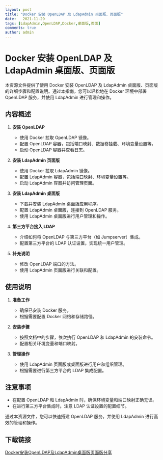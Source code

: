 ```yaml
---
layout: post
title: "Docker 安装 OpenLDAP 及 LdapAdmin 桌面版、页面版"
date:   2021-11-29
tags: [LdapAdmin,OpenLDAP,Docker,桌面版,页面]
comments: true
author: admin
---
```

# Docker 安装 OpenLDAP 及 LdapAdmin 桌面版、页面版

本资源文件提供了使用 Docker 安装 OpenLDAP 及 LdapAdmin 桌面版、页面版的详细步骤和配置说明。通过本指南，您可以轻松地在 Docker 环境中部署 OpenLDAP 服务，并使用 LdapAdmin 进行管理和操作。

## 内容概述

1. **安装 OpenLDAP**
   - 使用 Docker 拉取 OpenLDAP 镜像。
   - 配置 OpenLDAP 容器，包括端口映射、数据卷挂载、环境变量设置等。
   - 启动 OpenLDAP 容器并查看日志。

2. **安装 LdapAdmin 页面版**
   - 使用 Docker 拉取 LdapAdmin 镜像。
   - 配置 LdapAdmin 容器，包括端口映射、环境变量设置等。
   - 启动 LdapAdmin 容器并访问管理页面。

3. **安装 LdapAdmin 桌面版**
   - 下载并安装 LdapAdmin 桌面版应用程序。
   - 配置 LdapAdmin 桌面版，连接到 OpenLDAP 服务。
   - 使用 LdapAdmin 桌面版进行用户管理和操作。

4. **第三方平台接入 LDAP**
   - 介绍如何将 OpenLDAP 与第三方平台（如 Jumpserver）集成。
   - 配置第三方平台的 LDAP 认证设置，实现统一用户管理。

5. **补充说明**
   - 修改 OpenLDAP 端口的方法。
   - 使用 LdapAdmin 页面版进行关联和配置。

## 使用说明

1. **准备工作**
   - 确保已安装 Docker 服务。
   - 根据需要配置 Docker 网络和存储路径。

2. **安装步骤**
   - 按照文档中的步骤，依次执行 OpenLDAP 和 LdapAdmin 的安装命令。
   - 配置相关环境变量和端口映射。

3. **管理操作**
   - 使用 LdapAdmin 页面版或桌面版进行用户和组织管理。
   - 根据需要进行第三方平台的 LDAP 集成配置。

## 注意事项

- 在配置 OpenLDAP 和 LdapAdmin 时，确保环境变量和端口映射正确无误。
- 在进行第三方平台集成时，注意 LDAP 认证设置的配置细节。

通过本资源文件，您可以快速搭建 OpenLDAP 服务，并使用 LdapAdmin 进行高效的管理和操作。

## 下载链接

[Docker安装OpenLDAP及LdapAdmin桌面版页面版分享](https://pan.quark.cn/s/550ba885bff2)